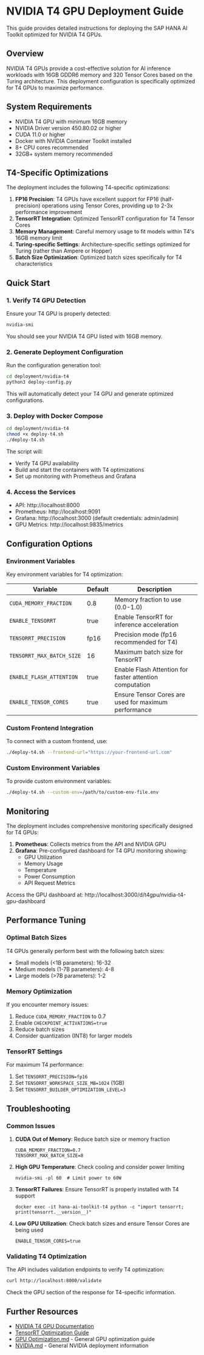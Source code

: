 # NVIDIA T4 GPU Deployment Guide

This guide provides detailed instructions for deploying the SAP HANA AI Toolkit optimized for NVIDIA T4 GPUs.

## Overview

NVIDIA T4 GPUs provide a cost-effective solution for AI inference workloads with 16GB GDDR6 memory and 320 Tensor Cores based on the Turing architecture. This deployment configuration is specifically optimized for T4 GPUs to maximize performance.

## System Requirements

- NVIDIA T4 GPU with minimum 16GB memory
- NVIDIA Driver version 450.80.02 or higher
- CUDA 11.0 or higher
- Docker with NVIDIA Container Toolkit installed
- 8+ CPU cores recommended
- 32GB+ system memory recommended

## T4-Specific Optimizations

The deployment includes the following T4-specific optimizations:

1. **FP16 Precision**: T4 GPUs have excellent support for FP16 (half-precision) operations using Tensor Cores, providing up to 2-3x performance improvement
2. **TensorRT Integration**: Optimized TensorRT configuration for T4 Tensor Cores
3. **Memory Management**: Careful memory usage to fit models within T4's 16GB memory limit
4. **Turing-specific Settings**: Architecture-specific settings optimized for Turing (rather than Ampere or Hopper)
5. **Batch Size Optimization**: Optimized batch sizes specifically for T4 characteristics

## Quick Start

### 1. Verify T4 GPU Detection

Ensure your T4 GPU is properly detected:

```bash
nvidia-smi
```

You should see your NVIDIA T4 GPU listed with 16GB memory.

### 2. Generate Deployment Configuration

Run the configuration generation tool:

```bash
cd deployment/nvidia-t4
python3 deploy-config.py
```

This will automatically detect your T4 GPU and generate optimized configurations.

### 3. Deploy with Docker Compose

```bash
cd deployment/nvidia-t4
chmod +x deploy-t4.sh
./deploy-t4.sh
```

The script will:
- Verify T4 GPU availability
- Build and start the containers with T4 optimizations
- Set up monitoring with Prometheus and Grafana

### 4. Access the Services

- API: http://localhost:8000
- Prometheus: http://localhost:9091
- Grafana: http://localhost:3000 (default credentials: admin/admin)
- GPU Metrics: http://localhost:9835/metrics

## Configuration Options

### Environment Variables

Key environment variables for T4 optimization:

| Variable | Default | Description |
|----------|---------|-------------|
| `CUDA_MEMORY_FRACTION` | 0.8 | Memory fraction to use (0.0-1.0) |
| `ENABLE_TENSORRT` | true | Enable TensorRT for inference acceleration |
| `TENSORRT_PRECISION` | fp16 | Precision mode (fp16 recommended for T4) |
| `TENSORRT_MAX_BATCH_SIZE` | 16 | Maximum batch size for TensorRT |
| `ENABLE_FLASH_ATTENTION` | true | Enable Flash Attention for faster attention computation |
| `ENABLE_TENSOR_CORES` | true | Ensure Tensor Cores are used for maximum performance |

### Custom Frontend Integration

To connect with a custom frontend, use:

```bash
./deploy-t4.sh --frontend-url="https://your-frontend-url.com"
```

### Custom Environment Variables

To provide custom environment variables:

```bash
./deploy-t4.sh --custom-env=/path/to/custom-env-file.env
```

## Monitoring

The deployment includes comprehensive monitoring specifically designed for T4 GPUs:

1. **Prometheus**: Collects metrics from the API and NVIDIA GPU
2. **Grafana**: Pre-configured dashboard for T4 GPU monitoring showing:
   - GPU Utilization
   - Memory Usage
   - Temperature
   - Power Consumption
   - API Request Metrics

Access the GPU dashboard at: http://localhost:3000/d/t4gpu/nvidia-t4-gpu-dashboard

## Performance Tuning

### Optimal Batch Sizes

T4 GPUs generally perform best with the following batch sizes:

- Small models (<1B parameters): 16-32
- Medium models (1-7B parameters): 4-8
- Large models (>7B parameters): 1-2

### Memory Optimization

If you encounter memory issues:

1. Reduce `CUDA_MEMORY_FRACTION` to 0.7
2. Enable `CHECKPOINT_ACTIVATIONS=true`
3. Reduce batch sizes
4. Consider quantization (INT8) for larger models

### TensorRT Settings

For maximum T4 performance:

1. Set `TENSORRT_PRECISION=fp16`
2. Set `TENSORRT_WORKSPACE_SIZE_MB=1024` (1GB)
3. Set `TENSORRT_BUILDER_OPTIMIZATION_LEVEL=3`

## Troubleshooting

### Common Issues

1. **CUDA Out of Memory**: Reduce batch size or memory fraction
   ```
   CUDA_MEMORY_FRACTION=0.7
   TENSORRT_MAX_BATCH_SIZE=8
   ```

2. **High GPU Temperature**: Check cooling and consider power limiting
   ```
   nvidia-smi -pl 60  # Limit power to 60W
   ```

3. **TensorRT Failures**: Ensure TensorRT is properly installed with T4 support
   ```
   docker exec -it hana-ai-toolkit-t4 python -c "import tensorrt; print(tensorrt.__version__)"
   ```

4. **Low GPU Utilization**: Check batch sizes and ensure Tensor Cores are being used
   ```
   ENABLE_TENSOR_CORES=true
   ```

### Validating T4 Optimization

The API includes validation endpoints to verify T4 optimization:

```bash
curl http://localhost:8000/validate
```

Check the GPU section of the response for T4-specific information.

## Further Resources

- [NVIDIA T4 GPU Documentation](https://www.nvidia.com/en-us/data-center/tesla-t4/)
- [TensorRT Optimization Guide](https://developer.nvidia.com/tensorrt)
- [GPU Optimization.md](../GPU_OPTIMIZATION.md) - General GPU optimization guide
- [NVIDIA.md](../NVIDIA.md) - General NVIDIA deployment information